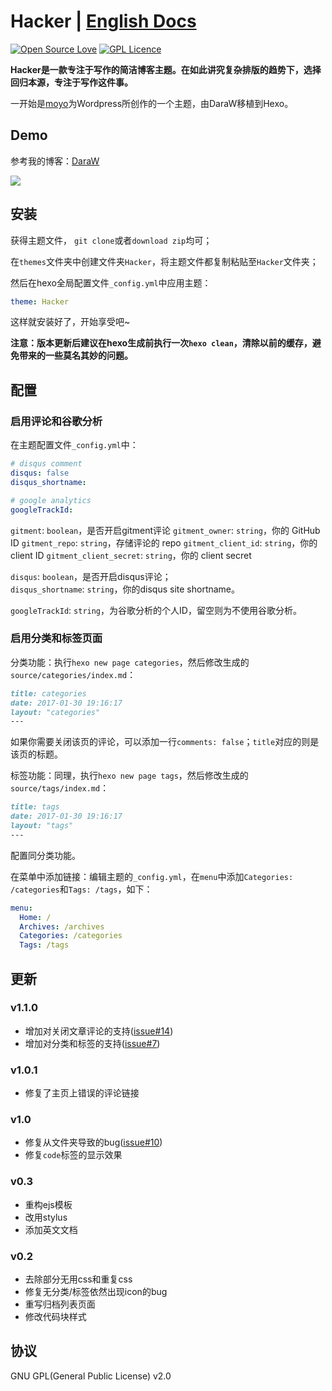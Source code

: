 # Hacker | [English Docs](/README.md)
[![Open Source Love](https://badges.frapsoft.com/os/v1/open-source.svg?v=103)](https://github.com/ellerbrock/open-source-badge/)  [![GPL Licence](https://badges.frapsoft.com/os/gpl/gpl.svg?v=103)](https://opensource.org/licenses/GPL-2.0)  


__Hacker是一款专注于写作的简洁博客主题。在如此讲究复杂排版的趋势下，选择回归本源，专注于写作这件事。__  

一开始是[moyo](http://liuxinyu.me/)为Wordpress所创作的一个主题，由DaraW移植到Hexo。

## Demo
参考我的博客：[DaraW](http://blog.daraw.cn/)  

![](https://ooo.0o0.ooo/2016/08/04/57a306f56bee2.png
)

## 安装
获得主题文件， `git clone`或者`download zip`均可；  

在`themes`文件夹中创建文件夹`Hacker`，将主题文件都复制粘贴至`Hacker`文件夹；  

然后在hexo全局配置文件`_config.yml`中应用主题：

```yaml
theme: Hacker
```
这样就安装好了，开始享受吧~

__注意：版本更新后建议在hexo生成前执行一次`hexo clean`，清除以前的缓存，避免带来的一些莫名其妙的问题。__

## 配置
### 启用评论和谷歌分析
在主题配置文件`_config.yml`中：

```yaml
# disqus comment
disqus: false
disqus_shortname:

# google analytics
googleTrackId:
```

`gitment`: `boolean`，是否开启gitment评论
`gitment_owner`: `string`，你的 GitHub ID
`gitment_repo`: `string`，存储评论的 repo
`gitment_client_id`: `string`，你的 client ID
`gitment_client_secret`: `string`，你的 client secret

`disqus`: `boolean`，是否开启disqus评论；  
`disqus_shortname`: `string`，你的disqus site shortname。  

`googleTrackId`: `string`，为谷歌分析的个人ID，留空则为不使用谷歌分析。

### 启用分类和标签页面
分类功能：执行`hexo new page categories`，然后修改生成的`source/categories/index.md`：
``` markdown
title: categories
date: 2017-01-30 19:16:17
layout: "categories"
---  
```
如果你需要关闭该页的评论，可以添加一行`comments: false`；`title`对应的则是该页的标题。  

标签功能：同理，执行`hexo new page tags`，然后修改生成的`source/tags/index.md`：
``` markdown
title: tags
date: 2017-01-30 19:16:17
layout: "tags"
---  
```
配置同分类功能。

在菜单中添加链接：编辑主题的`_config.yml`，在`menu`中添加`Categories: /categories`和`Tags: /tags`，如下：
``` yml
menu:
  Home: /
  Archives: /archives
  Categories: /categories
  Tags: /tags
```

## 更新
### v1.1.0
* 增加对关闭文章评论的支持([issue#14](https://github.com/CodeDaraW/Hacker/issues/14))
* 增加对分类和标签的支持([issue#7](https://github.com/CodeDaraW/Hacker/issues/7))

### v1.0.1
* 修复了主页上错误的评论链接

### v1.0
* 修复从文件夹导致的bug([issue#10](https://github.com/CodeDaraW/Hacker/issues/10))
* 修复`code`标签的显示效果


### v0.3
* 重构ejs模板
* 改用stylus
* 添加英文文档


### v0.2
* 去除部分无用css和重复css
* 修复无分类/标签依然出现icon的bug
* 重写归档列表页面
* 修改代码块样式


## 协议
GNU GPL(General Public License) v2.0
